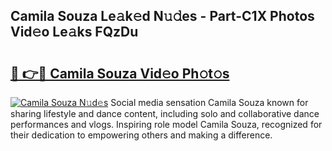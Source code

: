 ## Camila Souza Le𝚊k𝚎d N𝚞𝚍es - Part-C1X Photos Vid𝚎o Le𝚊ks FQzDu

# <h2><a href="http://fbfc0ey.evod.top/?m=Camila+Souza">🔗 👉🔴 Camila Souza Vid𝚎o Ph𝚘t𝚘s</a></h2>

[![Camila Souza N𝚞d𝚎s](https://i.imgur.com/8V9OHl7.gif)](http://fbfc0ey.evod.top/?m=Camila+Souza)
Social media sensation Camila Souza known for sharing lifestyle and dance content, including solo and collaborative dance performances and vlogs. Inspiring role model Camila Souza, recognized for their dedication to empowering others and making a difference. 
